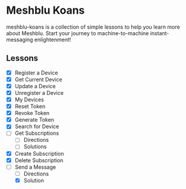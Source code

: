 # Meshblu Koans
meshblu-koans is a collection of simple lessons to help you learn more about Meshblu. Start your journey to machine-to-machine instant-messaging enlightenment!

## Lessons
- [X] Register a Device
- [X] Get Current Device
- [X] Update a Device
- [X] Unregister a Device
- [X] My Devices
- [X] Reset Token
- [X] Revoke Token
- [X] Generate Token
- [X] Search for Device
- [ ] Get Subscriptions
  - [ ] Directions
  - [ ] Solutions
- [x] Create Subscription
- [x] Delete Subscription
- [ ] Send a Message
  - [ ] Directions
  - [x] Solution
